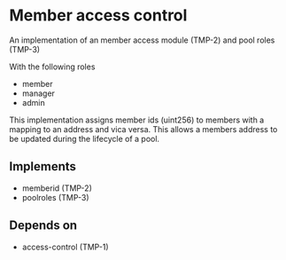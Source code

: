 # Member access control

An implementation of an member access module (TMP-2) and pool roles (TMP-3)

With the following roles

- member
- manager
- admin

This implementation assigns member ids (uint256) to members with a mapping to an address and vica versa. This allows a members address to be updated during the lifecycle of a pool.

## Implements

- memberid (TMP-2)
- poolroles (TMP-3)

## Depends on

- access-control (TMP-1)
